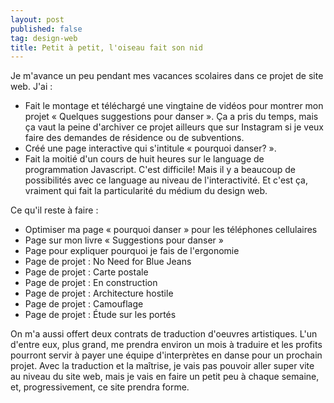 ```yaml
---
layout: post
published: false
tag: design-web
title: Petit à petit, l'oiseau fait son nid
---
```


Je m'avance un peu pendant mes vacances scolaires dans ce projet de site web. J'ai :
- Fait le montage et téléchargé une vingtaine de vidéos pour montrer mon projet « Quelques suggestions pour danser ». Ça a pris du temps, mais ça vaut la peine d'archiver ce projet ailleurs que sur Instagram si je veux faire des demandes de résidence ou de subventions.
- Créé une page interactive qui s'intitule « pourquoi danser? ».
- Fait la moitié d'un cours de huit heures sur le language de programmation Javascript. C'est difficile! Mais il y a beaucoup de possibilités avec ce language au niveau de l'interactivité. Et c'est ça, vraiment qui fait la particularité du médium du design web.

Ce qu'il reste à faire : 

- Optimiser ma page « pourquoi danser » pour les téléphones cellulaires
- Page sur mon livre « Suggestions pour danser »
- Page pour expliquer pourquoi je fais de l'ergonomie 
- Page de projet : No Need for Blue Jeans 
- Page de projet : Carte postale 
- Page de projet : En construction
- Page de projet : Architecture hostile 
- Page de projet : Camouflage 
- Page de projet : Étude sur les portés

On m'a aussi offert deux contrats de traduction d'oeuvres artistiques. L'un d'entre eux, plus grand, me prendra environ un mois à traduire et les profits pourront servir à payer une équipe d'interprètes en danse pour un prochain projet. Avec la traduction et la maîtrise, je vais pas pouvoir aller super vite au niveau du site web, mais je vais en faire un petit peu à chaque semaine, et, progressivement, ce site prendra forme.
